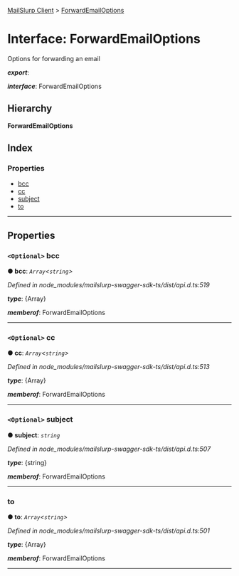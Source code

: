 [MailSlurp Client](../README.md) > [ForwardEmailOptions](../interfaces/forwardemailoptions.md)

# Interface: ForwardEmailOptions

Options for forwarding an email

*__export__*: 

*__interface__*: ForwardEmailOptions

## Hierarchy

**ForwardEmailOptions**

## Index

### Properties

* [bcc](forwardemailoptions.md#bcc)
* [cc](forwardemailoptions.md#cc)
* [subject](forwardemailoptions.md#subject)
* [to](forwardemailoptions.md#to)

---

## Properties

<a id="bcc"></a>

### `<Optional>` bcc

**● bcc**: *`Array`<`string`>*

*Defined in node_modules/mailslurp-swagger-sdk-ts/dist/api.d.ts:519*

*__type__*: {Array}

*__memberof__*: ForwardEmailOptions

___
<a id="cc"></a>

### `<Optional>` cc

**● cc**: *`Array`<`string`>*

*Defined in node_modules/mailslurp-swagger-sdk-ts/dist/api.d.ts:513*

*__type__*: {Array}

*__memberof__*: ForwardEmailOptions

___
<a id="subject"></a>

### `<Optional>` subject

**● subject**: *`string`*

*Defined in node_modules/mailslurp-swagger-sdk-ts/dist/api.d.ts:507*

*__type__*: {string}

*__memberof__*: ForwardEmailOptions

___
<a id="to"></a>

###  to

**● to**: *`Array`<`string`>*

*Defined in node_modules/mailslurp-swagger-sdk-ts/dist/api.d.ts:501*

*__type__*: {Array}

*__memberof__*: ForwardEmailOptions

___

